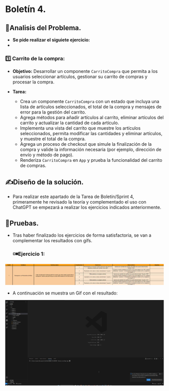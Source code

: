 # Boletín 4.
## 🔎Analisis del Problema.
- **Se pide realizar el siguiete ejercicio:**
- 
 ###  1️⃣ Carrito de la compra:
- **Objetivo:** Desarrollar un componente `CarritoCompra` que permita a los usuarios seleccionar artículos, gestionar su carrito de compras y procesar la compra.

- **Tarea:** 
  - Crea un componente `CarritoCompra` con un estado que incluya una lista de artículos seleccionados, el total de la compra y mensajes de error para la gestión del carrito.
  - Agrega métodos para añadir artículos al carrito, eliminar artículos del carrito y actualizar la cantidad de cada artículo.
  - Implementa una vista del carrito que muestre los artículos seleccionados, permita modificar las cantidades y eliminar artículos, y muestre el total de la compra.
  - Agrega un proceso de checkout que simule la finalización de la compra y valide la información necesaria (por ejemplo, dirección de envío y método de pago).
  - Renderiza `CarritoCompra` en `App` y prueba la funcionalidad del carrito de compras.


## ✍Diseño de la solución.
- Para realizar este apartado de la Tarea de Boletín/Sprint 4, primeramente he revisado la teoría y complementado el uso con ChatGPT se empezará a realizar los ejercicios indicados anteriormente.
## 🧾Pruebas.
- Tras haber finalizado los ejercicios de forma satisfactoria, se van a complementar los resultados con gifs.

  ### ◽◾Ejercicio 1:

![Excel Ejercicio](https://github.com/JoseAntonioSegura/Imagenes/blob/30c964a7ee1f14b33ea31aef0fd98b94107ffba3/T2-Sprint3-1.png)
  -  A continuación se muestra un Gif con el resultado:

![Ejercicio](https://github.com/JoseAntonioSegura/Imagenes/blob/95dcc23b1763a235e78d7af9d4a216265db97987/Videos/T2-Sprint3-1.gif)
